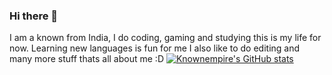 ### Hi there 👋
I am a known from India, I do coding, gaming and studying this is my life for now. Learning new languages is fun for me I also like to do editing and many more stuff thats all about me :D
[![Knownempire's GitHub stats](https://github-readme-stats.vercel.app/api?username=knownempire)](https://github.com/anuraghazra/github-readme-stats)
<!--
**knownempire/knownempire** is a ✨ _special_ ✨ repository because its `README.md` (this file) appears on your GitHub profile.

Here are some ideas to get you started:

- 🔭 I’m currently working on ...
- 🌱 I’m currently learning ...
- 👯 I’m looking to collaborate on ...
- 🤔 I’m looking for help with ...
- 💬 Ask me about ...
- 📫 How to reach me: ...
- 😄 Pronouns: ...
- ⚡ Fun fact: ...
-->
